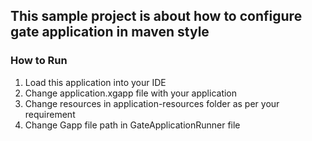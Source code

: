 ## This sample project is about how to configure gate application in maven style

### How to Run
 1. Load this application into your IDE
 2. Change application.xgapp file with your application
 3. Change resources in application-resources folder as per your requirement
 4. Change Gapp file path in GateApplicationRunner file